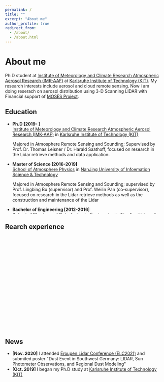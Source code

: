 ```yaml
---
permalink: /
title: ""
excerpt: "About me"
author_profile: true
redirect_from: 
  - /about/
  - /about.html
---
```

# <i class="fa fa-cog fa-spin fa-fw"></i> About me #

Ph.D student at [Institute of Meteorology and Climate Research Atmospheric Aerosol Research (IMK-AAF)](https://www.imk-aaf.kit.edu/251.php) at [Karlsruhe Institute of Technology (KIT)](https://www.kit.edu/english/). My research interests include aerosol and cloud remote sensing. Now i am doing reserach on aerosol distribution using 3-D Scanning LIDAR with Financial support of [MOSES Project](https://www.ufz.de/moses/).

## <i class="fa fa-fw fa-university "></i> Education ##
<ul style="width: auto; height: 300px; overflow: auto">
  <li> <b> Ph.D [2019- ] </b></li>
  <a href="https://www.imk-aaf.kit.edu/251.php">Institute of Meteorology and Climate Research Atmospheric Aerosol Research (IMK-AAF)</a> in <a href="https://www.kit.edu/english/">Karlsruhe Institute of Technology (KIT)</a>
  
  Majored in Atmosphere Remote Sensing and Sounding; Supervised by Prof. Dr. Thomas Leisner / Dr. Harald Saathoff, focused on research in the Lidar retrieve methods and data application.
  
  <li> <b> Master of Science [2016-2019] </b></li>
  <a href="https://en.nuist.edu.cn/2019/0128/c4784a134654/page.html">School of Atmosphere Physics</a> in <a href="https://en.nuist.edu.cn/">NanJing University of Infoemation Science & Technology</a>
  
  Majored in Atmosphere Remote Sensing and Sounding; supervised by Prof. Lingbing Bu (supervisor) and Prof. Weilin Pan (co-supervisor), focused on research in the Lidar retrieve methods as well as the construction and maintenance of the Lidar   
  
   <li> <b> Bachelor of Engineering [2012-2016] </b></li>
  <a href="https://en.nuist.edu.cn/2019/0128/c4784a134650/page.htm">School of Physics and Optoelectronic Engineering </a> in <a href="https://en.nuist.edu.cn/">NanJing University of Infoemation Science & Technology</a>
  
  Majored in Optical Information Science and Technology
</ul>

## <i class="fa fa-fw fa-university "></i> Rearch experience ##
<ul style="width: auto; height: 300px; overflow: auto">  
</ul> 

## <i class="fa fa-fw fa-rss "></i> News ##
<ul style="width: auto; height: 300px; overflow: auto">
  <li> <b>[Nov. 2020]</b> I attended  <a href="https://granada-en.congresoseci.com/elc2020">Eroupen Lidar Conference (ELC2021)</a> and submited poster "Dust Event in Southwest Germany: LIDAR, Sun Photometer Observations, and Regional Dust Modeling"</li> 
  
  <li> <b>[Oct. 2019]</b> I began my Ph.D study at <a href="https://www.kit.edu/english/">Karlsruhe Institute of Technology (KIT)</a></li> 
 
</ul>
